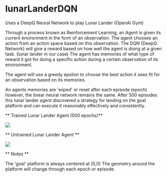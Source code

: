 # lunarLanderDQN
Uses a DeepQ Neural Network to play Lunar Lander (OpenAi Gym)

Through a process known as Reinforcement Learning, an Agent is given its current environment in the form of an 
observation. The agent chooses an action from an action space based on this observation. The DQN (DeepQ Network) will 
give a reward based on how well the agent is doing at a given task. (lunar lander in our case)
The agent has memories of what type of reward it got for doing a specific action during a certain observation of its environment.

The agent will use a greedy epsilon to choose the best action it sees fit for an observation based on its memories.

An agents memories are 'wiped' or reset after each episode (epoch) however, the linear neural network remains the same. After 500 episodes 
this lunar lander agent discovered a strategy for landing on the goal platform and can execute it reasonably effectively and consistently.

** Trained Lunar Lander Agent (500 epochs)**  

![](untrainedGIF.gif)

** Untrained Lunar Lander Agent **  

![](trainedGIF.gif)

** Notes **  

The 'goal' platform is always centered at (0,0)
The geometry around the platform will change through each epoch or episode.